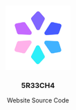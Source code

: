 <p align="center">
  <a href="https://github.com/5R33CH4/sreecha">
    <img src="assets/icon.png" alt="Icon" width="150" height="150">
  </a>
  
  <h3 align="center">5R33CH4</h3>

  <p align="center">
    Website Source Code </>
    <br />

